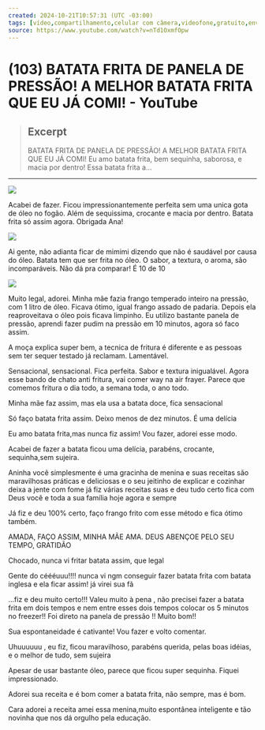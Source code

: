 ```yaml
---
created: 2024-10-21T10:57:31 (UTC -03:00)
tags: [vídeo,compartilhamento,celular com câmera,videofone,gratuito,envio]
source: https://www.youtube.com/watch?v=nTd1OxmfOpw
---
```


# (103) BATATA FRITA DE PANELA DE PRESSÃO! A MELHOR BATATA FRITA QUE EU JÁ COMI! - YouTube

> ## Excerpt
> BATATA FRITA DE PANELA DE PRESSÃO! A MELHOR BATATA FRITA QUE EU JÁ COMI! Eu amo batata frita, bem sequinha, saborosa, e macia por dentro! Essa batata frita a...

---
![](https://yt3.ggpht.com/ytc/AIdro_kY-ufiFQDUK35j7H5ZSdAZGkxzQbEf0otMExKieQ=s88-c-k-c0x00ffffff-no-rj)

Acabei de fazer. Ficou impressionantemente perfeita sem uma unica gota de óleo no fogão. Além de sequissima, crocante e macia por dentro. Batata frita só assim agora. Obrigada Ana!

![](https://yt3.ggpht.com/Zkg90P6iFBEO6OWMMRihqGY31fPNPP3cfR2zuo0dXdXYCcIL69UD4k0F9Ofmj93-DCX0l4hFUe8=s88-c-k-c0x00ffffff-no-rj)

Ai gente, não adianta ficar de mimimi dizendo que não é saudável por causa do óleo. Batata tem que ser frita no óleo. O sabor, a textura, o aroma, são incomparáveis. Não dá pra comparar! É 10 de 10

![](https://yt3.ggpht.com/ytc/AIdro_ldQNCJoqb2ACiWS5tI0fa5OHsUN-DbrYZMr0kII7wBc0yO3d9TcCxQjkS5SREDdYZ3kA=s88-c-k-c0x00ffffff-no-rj)

Muito legal, adorei. Minha mãe fazia frango temperado inteiro na pressão, com 1 litro de óleo. Ficava ótimo, igual frango assado de padaria. Depois ela reaproveitava o óleo pois ficava limpinho. Eu utilizo bastante panela de pressão, aprendi fazer pudim na pressão em 10 minutos, agora só faco assim.

A moça explica super bem, a tecnica de fritura é diferente e as pessoas sem ter sequer testado já reclamam. Lamentável.

Sensacional, sensacional. Fica perfeita. Sabor e textura inigualável. Agora esse bando de chato anti fritura, vai comer way na air frayer. Parece que comemos fritura o dia todo, a semana toda, o ano todo.

Minha mãe faz assim, mas ela usa a batata doce, fica sensacional

Só faço batata frita assim. Deixo menos de dez minutos. É uma delícia

Eu amo batata frita,mas nunca fiz assim! Vou fazer, adorei esse modo.

Acabei de fazer a batata ficou uma delícia, parabéns, crocante, sequinha,sem sujeira.

Aninha você simplesmente é uma gracinha de menina e suas receitas são maravilhosas práticas e deliciosas e o seu jeitinho de explicar e cozinhar deixa a jente com fome já fiz várias receitas suas e deu tudo certo fica com Deus você e toda a sua família hoje agora e sempre

Já fiz e deu 100% certo, faço frango frito com esse método e fica ótimo também.

AMADA, FAÇO ASSIM, MINHA MÃE AMA. DEUS ABENÇOE PELO SEU TEMPO, GRATIDÃO

Chocado, nunca vi fritar batata assim, que legal

Gente do céééuuu!!!! nunca vi ngm conseguir fazer batata frita com batata inglesa e ela ficar assim! já virei sua fã

…fiz e deu muito certo!!! Valeu muito à pena , não precisei fazer a batata frita em dois tempos e nem entre esses dois tempos colocar os 5 minutos no freezer!! Foi direto na panela de pressão !! Muito bom!!

Sua espontaneidade é cativante! Vou fazer e volto comentar.

Uhuuuuuu ️, eu fiz, ficou maravilhoso, parabéns querida, pelas boas idéias, e o melhor de tudo, sem sujeira ️️

Apesar de usar bastante óleo, parece que ficou super sequinha. Fiquei impressionado.

Adorei sua receita e é bom comer a batata frita, não sempre, mas é bom.

Cara adorei a receita amei essa menina,muito espontânea inteligente e tão novinha que nos dá orgulho pela educação.
